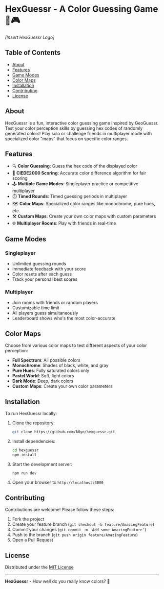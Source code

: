 # HexGuessr - A Color Guessing Game 🌈🎮

*[Insert HexGuessr Logo]*

## Table of Contents
- [About](#about)
- [Features](#features)
- [Game Modes](#game-modes)
- [Color Maps](#color-maps)
- [Installation](#installation)
- [Contributing](#contributing)
- [License](#license)

## About
HexGuessr is a fun, interactive color guessing game inspired by GeoGuessr. Test your color perception skills by guessing hex codes of randomly generated colors! Play solo or challenge friends in multiplayer mode with specialized color "maps" that focus on specific color ranges.

## Features
- 🔍 **Color Guessing**: Guess the hex code of the displayed color
- 🎯 **CIEDE2000 Scoring**: Accurate color difference algorithm for fair scoring
- 🕹️ **Multiple Game Modes**: Singleplayer practice or competitive multiplayer
- ⏱️ **Timed Rounds**: Timed guessing periods in multiplayer
- 🗺️ **Color Maps**: Specialized color ranges like monochrome, pure hues, etc.
- 🛠️ **Custom Maps**: Create your own color maps with custom parameters
- 🌐 **Multiplayer Rooms**: Play with friends in real-time

## Game Modes

### Singleplayer
- Unlimited guessing rounds
- Immediate feedback with your score
- Color resets after each guess
- Track your personal best scores

### Multiplayer
- Join rooms with friends or random players
- Customizable time limit
- All players guess simultaneously
- Leaderboard shows who's the most color-accurate

## Color Maps
Choose from various color maps to test different aspects of your color perception:

- **Full Spectrum**: All possible colors
- **Monochrome**: Shades of black, white, and gray
- **Pure Hues**: Fully saturated colors only
- **Pastel World**: Soft, light colors
- **Dark Mode**: Deep, dark colors
- **Custom Maps**: Create your own color parameters

## Installation
To run HexGuessr locally:

1. Clone the repository:
   ```bash
   git clone https://github.com/k0yo/hexguessr.git
   ```
2. Install dependencies:
   ```bash
   cd hexguessr
   npm install
   ```
3. Start the development server:
   ```bash
   npm run dev
   ```
4. Open your browser to `http://localhost:3000`

## Contributing
Contributions are welcome! Please follow these steps:

1. Fork the project
2. Create your feature branch (`git checkout -b feature/AmazingFeature`)
3. Commit your changes (`git commit -m 'Add some AmazingFeature'`)
4. Push to the branch (`git push origin feature/AmazingFeature`)
5. Open a Pull Request

## License
Distributed under the [MIT License](LICENSE)

---

**HexGuessr** - How well do you really know colors? 🎨
